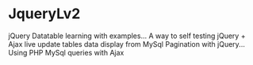 # JqueryLv2
jQuery Datatable learning with examples... 
A way to self testing 
jQuery + Ajax live update tables data display 
from MySql 
Pagination with jQuery... 
Using PHP MySql queries with Ajax 

